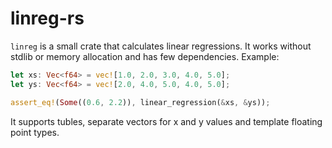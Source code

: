 linreg-rs
=========

`linreg` is a small crate that calculates linear regressions. It works without
stdlib or memory allocation and has few dependencies. Example:

```rust
let xs: Vec<f64> = vec![1.0, 2.0, 3.0, 4.0, 5.0];
let ys: Vec<f64> = vec![2.0, 4.0, 5.0, 4.0, 5.0];

assert_eq!(Some((0.6, 2.2)), linear_regression(&xs, &ys));
```

It supports tubles, separate vectors for x and y values and template floating point types.
